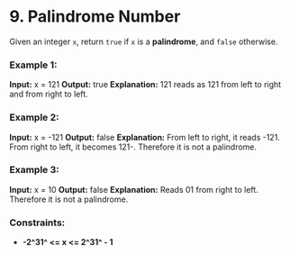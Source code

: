# 9. Palindrome Number

Given an integer `x`, return `true` if `x` is a **palindrome**, and `false` otherwise.


### Example 1:
**Input:** x = 121
**Output:** true
**Explanation:** 121 reads as 121 from left to right and from right to left.

### Example 2:
**Input:** x = -121
**Output:** false
**Explanation:** From left to right, it reads -121. From right to left, it becomes 121-. Therefore it is not a palindrome.

### Example 3:
**Input:** x = 10
**Output:** false
**Explanation:** Reads 01 from right to left. Therefore it is not a palindrome.
 

### Constraints:
- **-2^31^ <= x <= 2^31^ - 1**